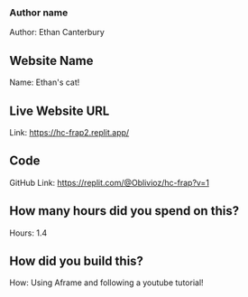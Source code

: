 ### Author name

Author: Ethan Canterbury

## Website Name

Name: Ethan's cat!

## Live Website URL

Link: https://hc-frap2.replit.app/

## Code

GitHub Link: https://replit.com/@Oblivioz/hc-frap?v=1

## How many hours did you spend on this?

Hours: 1.4

## How did you build this?

How: Using Aframe and following a youtube tutorial!
